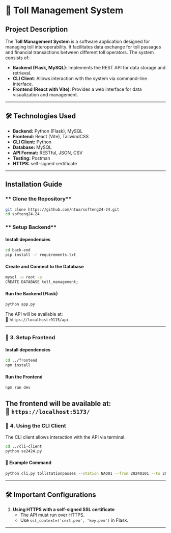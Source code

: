 # 🚦 Toll Management System

##  Project Description
The **Toll Management System** is a software application designed for managing toll interoperability. It facilitates data exchange for toll passages and financial transactions between different toll operators. The system consists of:
- **Backend (Flask, MySQL)**: Implements the REST API for data storage and retrieval.
- **CLI Client**: Allows interaction with the system via command-line interface.
- **Frontend (React with Vite)**: Provides a web interface for data visualization and management.

---

## 🛠 Technologies Used
- **Backend:** Python (Flask), MySQL
- **Frontend:** React (Vite), TailwindCSS
- **CLI Client:** Python 
- **Database:** MySQL
- **API Format:** RESTful, JSON, CSV
- **Testing:** Postman
- **HTTPS:** self-signed certificate

---

##  Installation Guide

###  ** Clone the Repository**
```bash
git clone https://github.com/ntua/softeng24-24.git
cd softeng24-24
```

###  ** Setup Backend**
#### Install dependencies
```bash
cd back-end
pip install -r requirements.txt
```

#### **Create and Connect to the Database**
```bash
mysql -u root -p
CREATE DATABASE toll_management;
```

#### **Run the Backend (Flask)**
```bash
python app.py
```
The API will be available at:  
🔗 `https://localhost:9115/api`

---

### 🔹 **3. Setup Frontend**
#### Install dependencies
```bash
cd ../frontend
npm install
```

#### **Run the Frontend**
```bash
npm run dev
```
The frontend will be available at:  
🔗 `https://localhost:5173/`
---

### 🔹 **4. Using the CLI Client**
The CLI client allows interaction with the API via terminal.
```bash
cd ../cli-client
python se2424.py
```
#### 📌 **Example Command**
```bash
python cli.py tollstationpasses --station NAO01 --from 20240101 --to 20240131
```

---


## 🛠 **Important Configurations**
1. **Using HTTPS with a self-signed SSL certificate**
   - The API must run over HTTPS.
   - Use `ssl_context=('cert.pem', 'key.pem')` in Flask.

---

